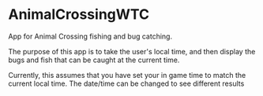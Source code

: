 # AnimalCrossingWTC
App for Animal Crossing fishing and bug catching.

The purpose of this app is to take the user's local time, and then display the bugs and fish that can be caught at the current time. 

Currently, this assumes that you have set your in game time to match the current local time. The date/time can be changed to see different results
